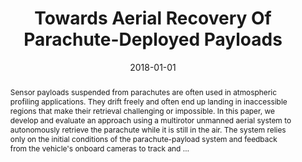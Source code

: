 ---
title: "Towards Aerial Recovery Of Parachute-Deployed Payloads"
abstract: "Sensor payloads suspended from parachutes are often used in atmospheric profiling applications. They drift freely and often end up landing in inaccessible regions that make their retrieval challenging or impossible. In this paper, we develop and evaluate an approach using a multirotor unmanned aerial system to autonomously retrieve the parachute while it is still in the air. The system relies only on the initial conditions of the parachute-payload system and feedback from the vehicle's onboard cameras to track and …"
date: 2018-01-01
venue: "2018 IEEE/RSJ International Conference on Intelligent Robots and Systems, IROS 2018, Madrid, Spain, October 1-5, 2018"
paperurl: https://ieeexplore.ieee.org/abstract/document/8594082/
authors: "Ajay Shankar, Sebastian G. Elbaum and Carrick Detweiler"
awards: ""
---